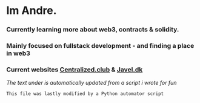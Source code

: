 #  Im Andre.
###  Currently learning more about web3, contracts & solidity.
###  Mainly focused on fullstack development - and finding a place in web3
###  Current websites [Centralized.club](https://centralized.club) & [Javel.dk](http://javel.dk)




_The text under is automatically updated from a script i wrote for fun_
```
This file was lastly modified by a Python automator script
```
